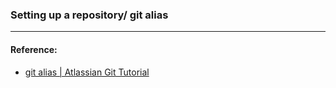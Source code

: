 ### Setting up a repository/ git alias




----
#### Reference:
- [git alias | Atlassian Git Tutorial](https://www.atlassian.com/git/tutorials/git-alias)

